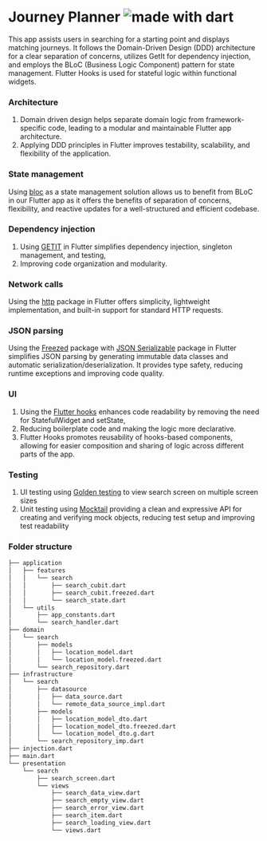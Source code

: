 # Journey Planner <img src="https://img.shields.io/badge/made%20with-dart-blue.svg" alt="made with dart">


This app assists users in searching for a starting point and displays matching journeys. It follows the Domain-Driven Design (DDD) architecture for a clear separation of concerns, utilizes GetIt for dependency injection, and employs the BLoC (Business Logic Component) pattern for state management. Flutter Hooks is used for stateful logic within functional widgets.

### Architecture

1. Domain driven design helps separate domain logic from framework-specific code,
   leading to a modular and maintainable Flutter app architecture.
2. Applying DDD principles in Flutter improves testability, scalability, and flexibility of the
   application.

### State management

Using [bloc](https://pub.dev/packages/flutter_bloc) as a state management solution allows us to
benefit from BLoC in our Flutter app as it offers the benefits of separation of concerns,
flexibility,
and reactive updates for a well-structured and efficient codebase.

### Dependency injection

1. Using [GETIT](https://pub.dev/packages/get_it) in Flutter simplifies dependency injection,
   singleton management, and testing,
2. Improving code organization and modularity.

### Network calls

Using the [http](https://pub.dev/packages/http) package in Flutter offers simplicity, lightweight
implementation, and built-in support for standard HTTP requests.

### JSON parsing

Using the [Freezed](https://pub.dev/packages/freezed) package
with [JSON Serializable](https://pub.dev/packages/json_serializable) package in Flutter simplifies
JSON parsing by generating immutable data classes and automatic serialization/deserialization.
It provides type safety, reducing runtime exceptions and improving code quality.

### UI

1. Using the [Flutter hooks](https://pub.dev/packages/flutter_hooks) enhances code readability by
   removing the need for StatefulWidget and setState,
2. Reducing boilerplate code and making the logic more declarative.
3. Flutter Hooks promotes reusability of hooks-based components, allowing for easier composition and
   sharing of logic across different parts of the app.

### Testing 
1. UI testing using [Golden testing](https://pub.dev/packages/golden_toolki) to view search screen on multiple screen sizes
2. Unit testing using [Mocktail](https://pub.dev/packages/mocktail) providing a clean and expressive API for creating and verifying mock objects, reducing test setup and improving test readability

### Folder structure
```bash
├── application
│   ├── features
│   │   └── search
│   │       ├── search_cubit.dart
│   │       ├── search_cubit.freezed.dart
│   │       └── search_state.dart
│   └── utils
│       ├── app_constants.dart
│       └── search_handler.dart
├── domain
│   └── search
│       ├── models
│       │   ├── location_model.dart
│       │   └── location_model.freezed.dart
│       └── search_repository.dart
├── infrastructure
│   └── search
│       ├── datasource
│       │   ├── data_source.dart
│       │   └── remote_data_source_impl.dart
│       ├── models
│       │   ├── location_model_dto.dart
│       │   ├── location_model_dto.freezed.dart
│       │   └── location_model_dto.g.dart
│       └── search_repository_imp.dart
├── injection.dart
├── main.dart
└── presentation
    └── search
        ├── search_screen.dart
        └── views
            ├── search_data_view.dart
            ├── search_empty_view.dart
            ├── search_error_view.dart
            ├── search_item.dart
            ├── search_loading_view.dart
            └── views.dart
```
